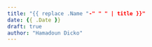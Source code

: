 ```yaml
---
title: "{{ replace .Name "-" " " | title }}"
date: {{ .Date }}
draft: true
author: "Hamadoun Dicko"
---
```


